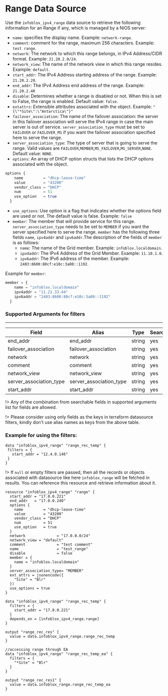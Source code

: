 # Range Data Source

Use the `infoblox_ipv4_range` data source to retrieve the following information for an Range if any, which is managed by a NIOS server:

* `name`: specifies the display name. Example: `network-range`.
* `comment`: comment for the range, maximum 256 characters. Example: `test range`.
* `network`: The network to which this range belongs, in IPv4 Address/CIDR format. Example: `21.20.2.0/24`.
* `network_view`: The name of the network view in which this range resides. Example: `default`.
* `start_addr`: The IPv4 Address starting address of the range. Example: `21.20.2.20`.
* `end_addr`: The IPv4 Address end address of the range. Example: `21.20.2.40`
* `disable`: Determines whether a range is disabled or not. When this is set to False, the range is enabled. Default value: `false`.
* `extattrs`: Extensible attributes associated with the object. Example: `"{\"*Site\":\"Antarctica\"}"`
* `failover_association`: The name of the failover association: the server in this failover association will serve the IPv4 range in case the main server is out of service. `server_association_type` must be set to `FAILOVER` or `FAILOVER_MS` if you want the failover association specified here to serve the range.
* `server_association_type`: The type of server that is going to serve the range. Valid values are `FAILOVER`,`MEMBER`,`MS_FAILOVER`,`MS_SERVER`,`NONE`. Default value: `NONE`.
* `options`: An array of DHCP option structs that lists the DHCP options associated with the object.
```terraform
options {
    name         = "dhcp-lease-time"
    value        = "43200"
    vendor_class = "DHCP"
    num          = 51
    use_option   = true
  }
```
* `use_options`: Use option is a flag that indicates whether the options field are used or not. The default value is false. Example: `false`
* `member`: The member that will provide service for this range. `server_association_type` needs to be set to `MEMBER` if you want the server specified here to serve the range. `member` has the following three fields `name`, `ipv4addr` and `ipv6addr`.The description of the fields of `member` is as follows:
  * `name`: The name of the Grid member. Example: `infoblox.localdomain`.
  * `ipv4addr`: The IPv4 Address of the Grid Member. Example: `11.10.1.0`.
  * `ipv6addr`: The IPv6 address of the member. Example: `2403:8600:80cf:e10c:3a00::1192`.

Example for `member`:
```terraform
member = { 
    name = "infoblox.localdomain"
    ipv4addr = "11.22.33.44"
    ipv6addr = "2403:8600:80cf:e10c:3a00::1192"
  }
```

### Supported Arguments for filters

-----
| Field                   | Alias                   | Type   | Searchable |
|-------------------------|-------------------------|--------|------------|
| end_addr                | end_addr                | string | yes        |
| failover_association    | failover_association    | string | yes        |
| network                 | network                 | string | yes        |
| comment                 | comment                 | string | yes        |
| network_view            | network_view            | string | yes        |
| server_association_type | server_association_type | string | yes        |
| start_addr              | start_addr              | string | yes        |

!> Any of the combination from searchable fields in supported arguments list for fields are allowed.

!> Please consider using only fields as the keys in terraform datasource filters, kindly don't use alias names as keys from the above table.

### Example for using the filters:
 ```hcl
 data "infoblox_ipv4_range" "range_rec_temp" {
  filters = {
    start_addr = "12.4.0.146"
  }
}
 ```
!> If `null` or empty filters are passed, then all the records or objects associated with datasource like here `infoblox_range` will be fetched in results.
You can reference this resource and retrieve information about it.

```hcl
resource "infoblox_ipv4_range" "range" {
  start_addr = "17.0.0.221"
  end_addr   = "17.0.0.240"
  options {
    name         = "dhcp-lease-time"
    value        = "43200"
    vendor_class = "DHCP"
    num          = 51
    use_option   = true
  }
  network              = "17.0.0.0/24"
  network_view = "default"
  comment              = "test comment"
  name                 = "test_range"
  disable              = false
  member = {
    name = "infoblox.localdomain"
  }
  server_association_type= "MEMBER"
  ext_attrs = jsonencode({
    "Site" = "Blr"
  })
  use_options = true
}

data "infoblox_ipv4_range" "range_rec_temp" {
  filters = {
    start_addr = "17.0.0.221"
  }
  depends_on = [infoblox_ipv4_range.range]
}

output "range_rec_res" {
  value = data.infoblox_ipv4_range.range_rec_temp
}

//accessing range through EA
data "infoblox_ipv4_range" "range_rec_temp_ea" {
  filters = {
    "*Site" = "Blr"
  }
}

output "range_rec_res1" {
  value = data.infoblox_range.range_rec_temp_ea
}
```